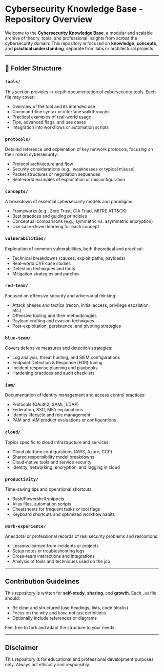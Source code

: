 # Cybersecurity Knowledge Base - Repository Overview

Welcome to the **Cybersecurity Knowledge Base**, a modular and scalable archive of theory, tools, and professional insights from across the cybersecurity domain. This repository is focused on **knowledge**, **concepts**, and **practical understanding**, separate from labs or architectural projects.

---

## 📁 Folder Structure

### `tools/`
This section provides in-depth documentation of cybersecurity tools. Each file may cover:
- Overview of the tool and its intended use
- Command-line syntax or interface walkthroughs
- Practical examples of real-world usage
- Tips, advanced flags, and use cases
- Integration into workflows or automation scripts

### `protocols/`
Detailed reference and explanation of key network protocols, focusing on their role in cybersecurity:
- Protocol architecture and flow
- Security considerations (e.g., weaknesses or typical misuse)
- Packet structures or negotiation sequences
- Real-world examples of exploitation or misconfiguration

### `concepts/`
A breakdown of essential cybersecurity models and paradigms:
- Frameworks (e.g., Zero Trust, CIA Triad, MITRE ATT&CK)
- Best practices and guiding principles
- Conceptual comparisons (e.g., symmetric vs. asymmetric encryption)
- Use case-driven learning for each concept

### `vulnerabilities/`
Exploration of common vulnerabilities, both theoretical and practical:
- Technical breakdowns (causes, exploit paths, payloads)
- Real-world CVE case studies
- Detection techniques and tools
- Mitigation strategies and patches

### `red-team/`
Focused on offensive security and adversarial thinking:
- Attack phases and tactics (recon, initial access, privilege escalation, etc.)
- Offensive tooling and their methodologies
- Payload crafting and evasion techniques
- Post-exploitation, persistence, and pivoting strategies

### `blue-team/`
Covers defensive measures and detection strategies:
- Log analysis, threat hunting, and SIEM configurations
- Endpoint Detection & Response (EDR) tuning
- Incident response planning and playbooks
- Hardening practices and audit checklists

### `iam/`
Documentation of identity management and access control practices:
- Protocols (OAuth2, SAML, LDAP)
- Federation, SSO, MFA explanations
- Identity lifecycle and role management
- PAM and IAM product evaluations or configurations

### `cloud/`
Topics specific to cloud infrastructure and services:
- Cloud platform configurations (AWS, Azure, GCP)
- Shared responsibility model breakdowns
- Cloud-native tools and service security
- Identity, networking, encryption, and logging in cloud

### `productivity/`
Time-saving tips and operational shortcuts:
- Bash/Powershell snippets
- Alias files, automation scripts
- Cheatsheets for frequent tasks or tool flags
- Keyboard shortcuts and optimized workflow habits

### `work-experience/`
Anecdotal or professional records of real security problems and resolutions:
- Lessons learned from incidents or projects
- Setup notes or troubleshooting logs
- Cross-team interactions and integrations
- Analysis of tools and techniques used on the job

---

## Contribution Guidelines
This repository is written for **self-study**, **sharing**, and **growth**. Each `.md` file should:
- Be clear and structured (use headings, lists, code blocks)
- Focus on the *why* and *how*, not just definitions
- Optionally include references or diagrams

Feel free to fork and adapt the structure to your needs.

---

## Disclaimer
This repository is for educational and professional development purposes only. Always act ethically and responsibly.

